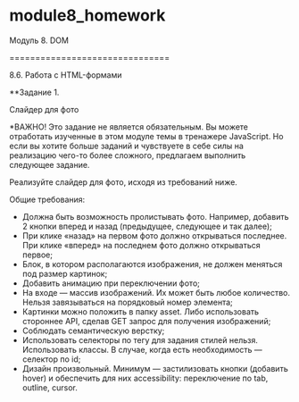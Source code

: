 # module8_homework
Модуль 8. DOM

===============================

8.6. Работа с HTML-формами

**Задание 1.

Слайдер для фото

*ВАЖНО! Это задание не является обязательным. Вы можете отработать изученные в этом модуле темы в тренажере JavaScript. Но если вы хотите больше заданий и чувствуете в себе силы на реализацию чего-то более сложного, предлагаем выполнить следующее задание.

Реализуйте слайдер для фото, исходя из требований ниже.

Общие требования:

- Должна быть возможность пролистывать фото. Например, добавить 2 кнопки вперед и назад (предыдущее, следующее и так далее);
- При клике «назад» на первом фото должно открываться последнее. При клике «вперед» на последнем фото должно открываться первое;
- Блок, в котором располагаются изображения, не должен меняться под размер картинок;
- Добавить анимацию при переключении фото;
- На входе — массив изображений. Их может быть любое количество. Нельзя завязываться на порядковый номер элемента;
- Картинки можно положить в папку asset. Либо использовать стороннее API, сделав GET запрос для получения изображений;
- Соблюдать семантическую верстку;
- Использовать селекторы по тегу для задания стилей нельзя. Использовать классы. В случае, когда есть необходимость — селектор по id;
- Дизайн произвольный. Минимум — застилизовать кнопки (добавить hover) и обеспечить для них accessibility: переключение по tab, outline, cursor.
